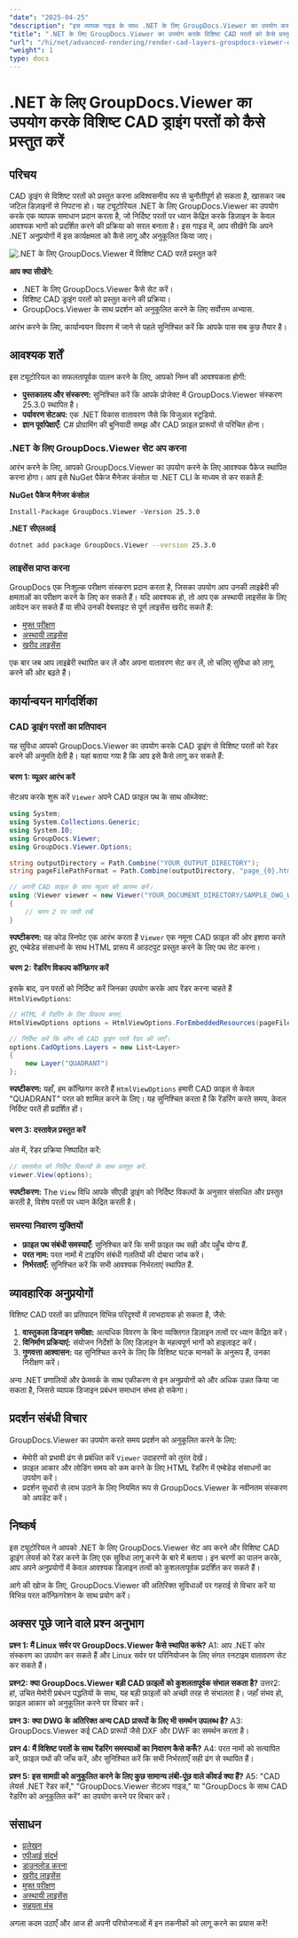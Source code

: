 ```yaml
---
"date": "2025-04-25"
"description": "इस व्यापक गाइड के साथ .NET के लिए GroupDocs.Viewer का उपयोग करके CAD ड्रॉइंग में विशिष्ट परतों को रेंडर करना सीखें। अपने डिज़ाइन डिस्प्ले को ऑप्टिमाइज़ करें और प्रदर्शन में सुधार करें।"
"title": ".NET के लिए GroupDocs.Viewer का उपयोग करके विशिष्ट CAD परतों को कैसे प्रस्तुत करें? एक व्यापक गाइड"
"url": "/hi/net/advanced-rendering/render-cad-layers-groupdocs-viewer-dotnet/"
"weight": 1
type: docs
---
```

# .NET के लिए GroupDocs.Viewer का उपयोग करके विशिष्ट CAD ड्राइंग परतों को कैसे प्रस्तुत करें

## परिचय

CAD ड्राइंग से विशिष्ट परतों को प्रस्तुत करना अविश्वसनीय रूप से चुनौतीपूर्ण हो सकता है, खासकर जब जटिल डिज़ाइनों से निपटना हो। यह ट्यूटोरियल .NET के लिए GroupDocs.Viewer का उपयोग करके एक व्यापक समाधान प्रदान करता है, जो निर्दिष्ट परतों पर ध्यान केंद्रित करके डिज़ाइन के केवल आवश्यक भागों को प्रदर्शित करने की प्रक्रिया को सरल बनाता है। इस गाइड में, आप सीखेंगे कि अपने .NET अनुप्रयोगों में इस कार्यक्षमता को कैसे लागू और अनुकूलित किया जाए।

![.NET के लिए GroupDocs.Viewer में विशिष्ट CAD परतें प्रस्तुत करें](/viewer/advanced-rendering/render-specific-cad-layers-img.png)

**आप क्या सीखेंगे:**
- .NET के लिए GroupDocs.Viewer कैसे सेट करें।
- विशिष्ट CAD ड्राइंग परतों को प्रस्तुत करने की प्रक्रिया।
- GroupDocs.Viewer के साथ प्रदर्शन को अनुकूलित करने के लिए सर्वोत्तम अभ्यास.

आरंभ करने के लिए, कार्यान्वयन विवरण में जाने से पहले सुनिश्चित करें कि आपके पास सब कुछ तैयार है।

## आवश्यक शर्तें

इस ट्यूटोरियल का सफलतापूर्वक पालन करने के लिए, आपको निम्न की आवश्यकता होगी:

- **पुस्तकालय और संस्करण:** सुनिश्चित करें कि आपके प्रोजेक्ट में GroupDocs.Viewer संस्करण 25.3.0 स्थापित है।
- **पर्यावरण सेटअप:** एक .NET विकास वातावरण जैसे कि विजुअल स्टूडियो.
- **ज्ञान पूर्वापेक्षाएँ:** C# प्रोग्रामिंग की बुनियादी समझ और CAD फ़ाइल प्रारूपों से परिचित होना।

### .NET के लिए GroupDocs.Viewer सेट अप करना

आरंभ करने के लिए, आपको GroupDocs.Viewer का उपयोग करने के लिए आवश्यक पैकेज स्थापित करना होगा। आप इसे NuGet पैकेज मैनेजर कंसोल या .NET CLI के माध्यम से कर सकते हैं:

**NuGet पैकेज मैनेजर कंसोल**
```shell
Install-Package GroupDocs.Viewer -Version 25.3.0
```

**.NET सीएलआई**
```bash
dotnet add package GroupDocs.Viewer --version 25.3.0
```

### लाइसेंस प्राप्त करना

GroupDocs एक निःशुल्क परीक्षण संस्करण प्रदान करता है, जिसका उपयोग आप उनकी लाइब्रेरी की क्षमताओं का परीक्षण करने के लिए कर सकते हैं। यदि आवश्यक हो, तो आप एक अस्थायी लाइसेंस के लिए आवेदन कर सकते हैं या सीधे उनकी वेबसाइट से पूर्ण लाइसेंस खरीद सकते हैं:

- [मुफ्त परीक्षण](https://releases.groupdocs.com/viewer/net/)
- [अस्थायी लाइसेंस](https://purchase.groupdocs.com/temporary-license/)
- [खरीद लाइसेंस](https://purchase.groupdocs.com/buy)

एक बार जब आप लाइब्रेरी स्थापित कर लें और अपना वातावरण सेट कर लें, तो चलिए सुविधा को लागू करने की ओर बढ़ते हैं।

## कार्यान्वयन मार्गदर्शिका

### CAD ड्राइंग परतों का प्रतिपादन

यह सुविधा आपको GroupDocs.Viewer का उपयोग करके CAD ड्राइंग से विशिष्ट परतों को रेंडर करने की अनुमति देती है। यहां बताया गया है कि आप इसे कैसे लागू कर सकते हैं:

#### चरण 1: व्यूअर आरंभ करें

सेटअप करके शुरू करें `Viewer` अपने CAD फ़ाइल पथ के साथ ऑब्जेक्ट:

```csharp
using System;
using System.Collections.Generic;
using System.IO;
using GroupDocs.Viewer;
using GroupDocs.Viewer.Options;

string outputDirectory = Path.Combine("YOUR_OUTPUT_DIRECTORY");
string pageFilePathFormat = Path.Combine(outputDirectory, "page_{0}.html");

// अपनी CAD फ़ाइल के साथ व्यूअर को आरम्भ करें।
using (Viewer viewer = new Viewer("YOUR_DOCUMENT_DIRECTORY/SAMPLE_DWG_WITH_LAYOUTS_AND_LAYERS"))
{
    // चरण 2 पर जारी रखें
}
```

**स्पष्टीकरण:** यह कोड स्निपेट एक आरंभ करता है `Viewer` एक नमूना CAD फ़ाइल की ओर इशारा करते हुए, एम्बेडेड संसाधनों के साथ HTML प्रारूप में आउटपुट प्रस्तुत करने के लिए पथ सेट करना।

#### चरण 2: रेंडरिंग विकल्प कॉन्फ़िगर करें

इसके बाद, उन परतों को निर्दिष्ट करें जिनका उपयोग करके आप रेंडर करना चाहते हैं `HtmlViewOptions`:

```csharp
// HTML में रेंडरिंग के लिए विकल्प बनाएं.
HtmlViewOptions options = HtmlViewOptions.ForEmbeddedResources(pageFilePathFormat);

// निर्दिष्ट करें कि कौन सी CAD ड्राइंग परतें रेंडर की जाएँ।
options.CadOptions.Layers = new List<Layer>
{
    new Layer("QUADRANT")
};
```

**स्पष्टीकरण:** यहाँ, हम कॉन्फ़िगर करते हैं `HtmlViewOptions` हमारी CAD फ़ाइल से केवल "QUADRANT" परत को शामिल करने के लिए। यह सुनिश्चित करता है कि रेंडरिंग करते समय, केवल निर्दिष्ट परतें ही प्रदर्शित हों।

#### चरण 3: दस्तावेज़ प्रस्तुत करें

अंत में, रेंडर प्रक्रिया निष्पादित करें:

```csharp
// दस्तावेज़ को निर्दिष्ट विकल्पों के साथ प्रस्तुत करें.
viewer.View(options);
```

**स्पष्टीकरण:** The `View` विधि आपके सीएडी ड्राइंग को निर्दिष्ट विकल्पों के अनुसार संसाधित और प्रस्तुत करती है, विशेष परतों पर ध्यान केंद्रित करती है।

### समस्या निवारण युक्तियों

- **फ़ाइल पथ संबंधी समस्याएँ:** सुनिश्चित करें कि सभी फ़ाइल पथ सही और पहुँच योग्य हैं.
- **परत नाम:** परत नामों में टाइपिंग संबंधी गलतियों की दोबारा जांच करें।
- **निर्भरताएँ:** सुनिश्चित करें कि सभी आवश्यक निर्भरताएं स्थापित हैं.

## व्यावहारिक अनुप्रयोगों

विशिष्ट CAD परतों का प्रतिपादन विभिन्न परिदृश्यों में लाभदायक हो सकता है, जैसे:

1. **वास्तुकला डिजाइन समीक्षा:** अत्यधिक विवरण के बिना व्यक्तिगत डिज़ाइन तत्वों पर ध्यान केंद्रित करें।
2. **विनिर्माण प्रक्रियाएं:** संयोजन निर्देशों के लिए डिज़ाइन के महत्वपूर्ण भागों को हाइलाइट करें।
3. **गुणवत्ता आश्वासन:** यह सुनिश्चित करने के लिए कि विशिष्ट घटक मानकों के अनुरूप हैं, उनका निरीक्षण करें।

अन्य .NET प्रणालियों और फ्रेमवर्क के साथ एकीकरण से इन अनुप्रयोगों को और अधिक उन्नत किया जा सकता है, जिससे व्यापक डिजाइन प्रबंधन समाधान संभव हो सकेगा।

## प्रदर्शन संबंधी विचार

GroupDocs.Viewer का उपयोग करते समय प्रदर्शन को अनुकूलित करने के लिए:

- मेमोरी को प्रभावी ढंग से प्रबंधित करें `Viewer` उदाहरणों को तुरंत देखें।
- फ़ाइल आकार और लोडिंग समय को कम करने के लिए HTML रेंडरिंग में एम्बेडेड संसाधनों का उपयोग करें।
- प्रदर्शन सुधारों से लाभ उठाने के लिए नियमित रूप से GroupDocs.Viewer के नवीनतम संस्करण को अपडेट करें।

## निष्कर्ष

इस ट्यूटोरियल ने आपको .NET के लिए GroupDocs.Viewer सेट अप करने और विशिष्ट CAD ड्राइंग लेयर्स को रेंडर करने के लिए एक सुविधा लागू करने के बारे में बताया। इन चरणों का पालन करके, आप अपने अनुप्रयोगों में केवल आवश्यक डिज़ाइन तत्वों को कुशलतापूर्वक प्रदर्शित कर सकते हैं।

आगे की खोज के लिए, GroupDocs.Viewer की अतिरिक्त सुविधाओं पर गहराई से विचार करें या विभिन्न परत कॉन्फ़िगरेशन के साथ प्रयोग करें।

## अक्सर पूछे जाने वाले प्रश्न अनुभाग

**प्रश्न 1: मैं Linux सर्वर पर GroupDocs.Viewer कैसे स्थापित करूं?**
A1: आप .NET कोर संस्करण का उपयोग कर सकते हैं और Linux सर्वर पर परिनियोजन के लिए संगत रनटाइम वातावरण सेट कर सकते हैं।

**प्रश्न2: क्या GroupDocs.Viewer बड़ी CAD फ़ाइलों को कुशलतापूर्वक संभाल सकता है?**
उत्तर2: हां, उचित मेमोरी प्रबंधन पद्धतियों के साथ, यह बड़ी फ़ाइलों को अच्छी तरह से संभालता है। जहाँ संभव हो, फ़ाइल आकार को अनुकूलित करने पर विचार करें।

**प्रश्न 3: क्या DWG के अतिरिक्त अन्य CAD प्रारूपों के लिए भी समर्थन उपलब्ध है?**
A3: GroupDocs.Viewer कई CAD प्रारूपों जैसे DXF और DWF का समर्थन करता है।

**प्रश्न 4: मैं विशिष्ट परतों के साथ रेंडरिंग समस्याओं का निवारण कैसे करूँ?**
A4: परत नामों को सत्यापित करें, फ़ाइल पथों की जाँच करें, और सुनिश्चित करें कि सभी निर्भरताएँ सही ढंग से स्थापित हैं।

**प्रश्न 5: इस सामग्री को अनुकूलित करने के लिए कुछ सामान्य लंबी-पूंछ वाले कीवर्ड क्या हैं?**
A5: "CAD लेयर्स .NET रेंडर करें," "GroupDocs.Viewer सेटअप गाइड," या "GroupDocs के साथ CAD रेंडरिंग को अनुकूलित करें" का उपयोग करने पर विचार करें।

## संसाधन

- [प्रलेखन](https://docs.groupdocs.com/viewer/net/)
- [एपीआई संदर्भ](https://reference.groupdocs.com/viewer/net/)
- [डाउनलोड करना](https://releases.groupdocs.com/viewer/net/)
- [खरीद लाइसेंस](https://purchase.groupdocs.com/buy)
- [मुफ्त परीक्षण](https://releases.groupdocs.com/viewer/net/)
- [अस्थायी लाइसेंस](https://purchase.groupdocs.com/temporary-license/)
- [सहयता मंच](https://forum.groupdocs.com/c/viewer/9)

अगला कदम उठाएँ और आज ही अपनी परियोजनाओं में इन तकनीकों को लागू करने का प्रयास करें!